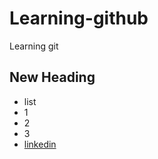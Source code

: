 # Learning-github

Learning git

## New Heading

- list
- 1
- 2
- 3
- [linkedin](https://www.linkedin.com/in/harsh-raj-23413322a/)
